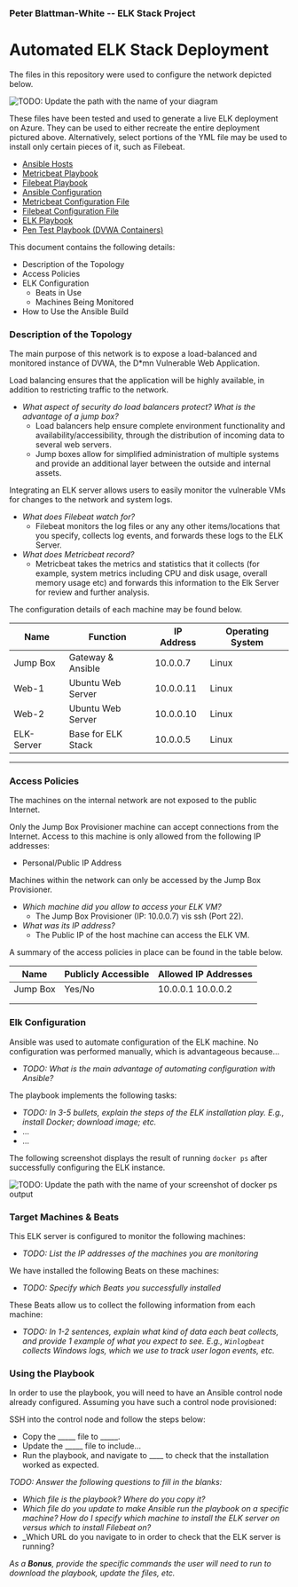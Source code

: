 ### Peter Blattman-White -- ELK Stack Project

Automated ELK Stack Deployment
==============================

The files in this repository were used to configure the network depicted below.

![TODO: Update the path with the name of your diagram](Images/diagram_filename.png)

These files have been tested and used to generate a live ELK deployment on Azure. They can be used to either recreate the entire deployment pictured above. Alternatively, select portions of the YML file may be used to install only certain pieces of it, such as Filebeat.

  - [Ansible Hosts](ansible/hosts.yml)
  - [Metricbeat Playbook](ansible/roles/metricbeat-playbook.yml)
  - [Filebeat Playbook](ansible/roles/filebeat-playbook.yml)
  - [Ansible Configuration](ansible/ansible.cfg)
  - [Metricbeat Configuration File](ansible/files/metricbeat-config.yml)
  - [Filebeat Configuration File](ansible/files/filebeat-config.yml)
  - [ELK Playbook](ansible/elkserversetup.yml)
  - [Pen Test Playbook (DVWA Containers)](ansible/pentest.yml)

This document contains the following details:
- Description of the Topology
- Access Policies
- ELK Configuration
  - Beats in Use
  - Machines Being Monitored
- How to Use the Ansible Build

### Description of the Topology

The main purpose of this network is to expose a load-balanced and monitored instance of DVWA, the D*mn Vulnerable Web Application.

Load balancing ensures that the application will be highly available, in addition to restricting traffic to the network.
- _What aspect of security do load balancers protect? What is the advantage of a jump box?_
  - Load balancers help ensure complete environment functionality and availability/accessibility, through the distribution of incoming data to several web servers.
  - Jump boxes allow for simplified administration of multiple systems and provide an additional layer between the outside and internal assets.

Integrating an ELK server allows users to easily monitor the vulnerable VMs for changes to the network and system logs.
- _What does Filebeat watch for?_
  - Filebeat monitors the log files or any any other items/locations that you specify, collects log events, and forwards these logs to the ELK Server.
- _What does Metricbeat record?_
  - Metricbeat takes the metrics and statistics that it collects (for example, system metrics including CPU and disk usage, overall memory usage etc) and forwards this information to the Elk Server for review and further analysis.

The configuration details of each machine may be found below.

|    Name     |      Function      | IP Address | Operating System |
|-------------|--------------------|------------|------------------|
| Jump Box    | Gateway & Ansible  | 10.0.0.7   | Linux            |
| Web-1       | Ubuntu Web Server  | 10.0.0.11  | Linux            |
| Web-2       | Ubuntu Web Server  | 10.0.0.10  | Linux            |
| ELK-Server  | Base for ELK Stack | 10.0.0.5   | Linux            |

-------------------------------------------------------------------------------------------------------------------------------------------

### Access Policies

The machines on the internal network are not exposed to the public Internet. 

Only the Jump Box Provisioner machine can accept connections from the Internet.
Access to this machine is only allowed from the following IP addresses:
- Personal/Public IP Address

Machines within the network can only be accessed by the Jump Box Provisioner.
- _Which machine did you allow to access your ELK VM?_
  - The Jump Box Provisioner (IP: 10.0.0.7) vis ssh (Port 22).
- _What was its IP address?_
  - The Public IP of the host machine can access the ELK VM.

A summary of the access policies in place can be found in the table below.

| Name     | Publicly Accessible | Allowed IP Addresses |
|----------|---------------------|----------------------|
| Jump Box | Yes/No              | 10.0.0.1 10.0.0.2    |
|          |                     |                      |
|          |                     |                      |

### Elk Configuration

Ansible was used to automate configuration of the ELK machine. No configuration was performed manually, which is advantageous because...
- _TODO: What is the main advantage of automating configuration with Ansible?_

The playbook implements the following tasks:
- _TODO: In 3-5 bullets, explain the steps of the ELK installation play. E.g., install Docker; download image; etc._
- ...
- ...

The following screenshot displays the result of running `docker ps` after successfully configuring the ELK instance.

![TODO: Update the path with the name of your screenshot of docker ps output](Images/docker_ps_output.png)

### Target Machines & Beats
This ELK server is configured to monitor the following machines:
- _TODO: List the IP addresses of the machines you are monitoring_

We have installed the following Beats on these machines:
- _TODO: Specify which Beats you successfully installed_

These Beats allow us to collect the following information from each machine:
- _TODO: In 1-2 sentences, explain what kind of data each beat collects, and provide 1 example of what you expect to see. E.g., `Winlogbeat` collects Windows logs, which we use to track user logon events, etc._

### Using the Playbook
In order to use the playbook, you will need to have an Ansible control node already configured. Assuming you have such a control node provisioned: 

SSH into the control node and follow the steps below:
- Copy the _____ file to _____.
- Update the _____ file to include...
- Run the playbook, and navigate to ____ to check that the installation worked as expected.

_TODO: Answer the following questions to fill in the blanks:_
- _Which file is the playbook? Where do you copy it?_
- _Which file do you update to make Ansible run the playbook on a specific machine? How do I specify which machine to install the ELK server on versus which to install Filebeat on?_
- _Which URL do you navigate to in order to check that the ELK server is running?

_As a **Bonus**, provide the specific commands the user will need to run to download the playbook, update the files, etc._